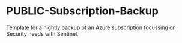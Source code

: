 # PUBLIC-Subscription-Backup
Template for a nightly backup of an Azure subscription focussing on Security needs with Sentinel.
